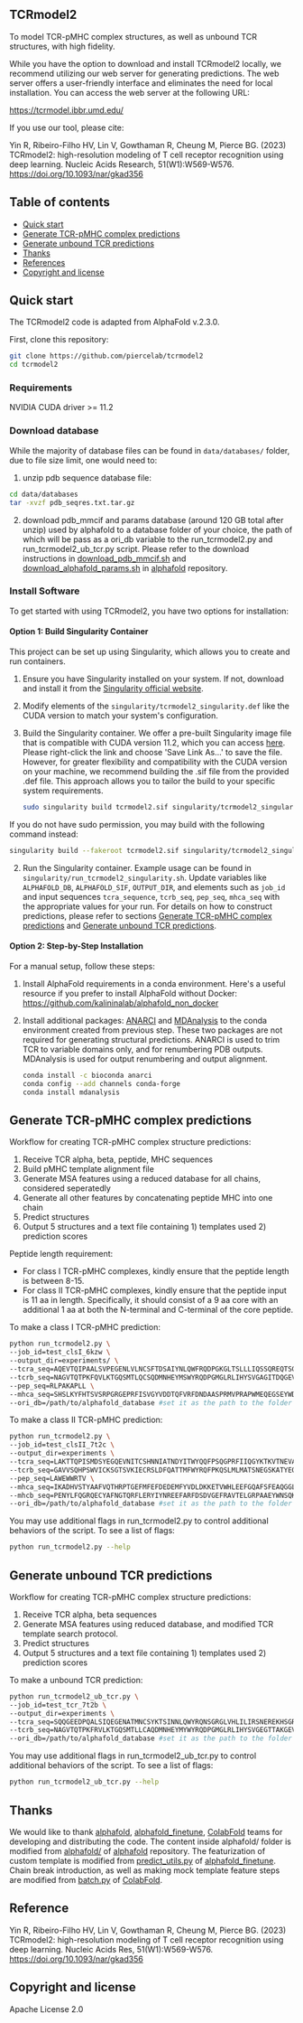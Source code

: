 ## TCRmodel2
To model TCR-pMHC complex structures, as well as unbound TCR structures, with high fidelity. 

While you have the option to download and install TCRmodel2 locally, we recommend utilizing our web server for generating predictions. The web server offers a user-friendly interface and eliminates the need for local installation. You can access the web server at the following URL: 

https://tcrmodel.ibbr.umd.edu/

If you use our tool, please cite:

Yin R, Ribeiro-Filho HV, Lin V, Gowthaman R, Cheung M, Pierce BG. (2023) TCRmodel2: high-resolution modeling of T cell receptor recognition using deep learning. Nucleic Acids Research, 51(W1):W569-W576. https://doi.org/10.1093/nar/gkad356

## Table of contents
- [Quick start](#quick-start)
- [Generate TCR-pMHC complex predictions](#generate-tcr-pmhc-complex-predictions)
- [Generate unbound TCR predictions](#generate-unbound-tcr-predictions)
- [Thanks](#thanks)
- [References](#references)
- [Copyright and license](#copyright-and-license)

## Quick start
The TCRmodel2 code is adapted from AlphaFold v.2.3.0. 

First, clone this repository:

```bash
git clone https://github.com/piercelab/tcrmodel2
cd tcrmodel2
``` 

### Requirements
NVIDIA CUDA driver >= 11.2

### Download database
While the majority of database files can be found in `data/databases/` folder, due to file size limit, one would need to: 
1. unzip pdb sequence database file:
```bash
cd data/databases
tar -xvzf pdb_seqres.txt.tar.gz
```
2. download pdb_mmcif and params database (around 120 GB total after unzip) used by alphafold to a database folder of your choice, the path of which will be pass as a ori_db variable to the run_tcrmodel2.py and run_tcrmodel2_ub_tcr.py script. Please refer to the download instructions in [download_pdb_mmcif.sh](https://github.com/deepmind/alphafold/blob/18e12d61314214c51ca266d192aad3cc6619018a/scripts/download_pdb_mmcif.sh) and [download_alphafold_params.sh](https://github.com/deepmind/alphafold/blob/6a3af1adb3bbbc53562da100e3819b2fc882f915/scripts/download_alphafold_params.sh) in [alphafold](https://github.com/deepmind/alphafold/) repository. 

### Install Software

To get started with using TCRmodel2, you have two options for installation:


#### Option 1: Build Singularity Container 

This project can be set up using Singularity, which allows you to create and run containers. 

1. Ensure you have Singularity installed on your system. If not, download and install it from the [Singularity official website](https://docs.sylabs.io/guides/latest/user-guide/).

2. Modify elements of the `singularity/tcrmodel2_singularity.def` like the CUDA version to match your system's configuration.

3. Build the Singularity container. We offer a pre-built Singularity image file that is compatible with CUDA version 11.2, which you can access [here](https://piercelab.ibbr.umd.edu/alphafold_tcrmodel_test_cuda112_tfgpu.sif). Please right-click the link and choose 'Save Link As...' to save the file. However, for greater flexibility and compatibility with the CUDA version on your machine, we recommend building the .sif file from the provided .def file. This approach allows you to tailor the build to your specific system requirements.

   ```bash
   sudo singularity build tcrmodel2.sif singularity/tcrmodel2_singularity.def
   ```

If you do not have sudo permission, you may build with the following command instead:

   ```bash
   singularity build --fakeroot tcrmodel2.sif singularity/tcrmodel2_singularity.def
   ```

2. Run the Singularity container. Example usage can be found in `singularity/run_tcrmodel2_singularity.sh`. Update variables like `ALPHAFOLD_DB`, `ALPHAFOLD_SIF`, `OUTPUT_DIR`, and elements such as `job_id` and input sequences `tcra_sequence`, `tcrb_seq`, `pep_seq`, `mhca_seq` with the appropriate values for your run. For details on how to construct predictions, please refer to sections [Generate TCR-pMHC complex predictions](#generate-tcr-pmhc-complex-predictions) and [Generate unbound TCR predictions](#generate-unbound-tcr-predictions).

#### Option 2: Step-by-Step Installation

For a manual setup, follow these steps:

1. Install AlphaFold requirements in a conda environment. Here's a useful resource if you prefer to install AlphaFold without Docker: https://github.com/kalininalab/alphafold_non_docker 

2. Install additional packages: [ANARCI](https://github.com/oxpig/ANARCI) and [MDAnalysis](https://www.mdanalysis.org/pages/installation_quick_start/) to the conda environment created from previous step. These two packages are not required for generating structural predictions. ANARCI is used to trim TCR to variable domains only, and for renumbering PDB outputs. MDAnalysis is used for output renumbering and output alignment.

    ``` bash
    conda install -c bioconda anarci
    conda config --add channels conda-forge
    conda install mdanalysis
    ``` 

## Generate TCR-pMHC complex predictions
Workflow for creating TCR-pMHC complex structure predictions:
1. Receive TCR alpha, beta, peptide, MHC sequences
2. Build pMHC template alignment file
3. Generate MSA features using a reduced database for all chains, considered seperatedly
4. Generate all other features by concatenating peptide MHC into one chain
5. Predict structures
6. Output 5 structures and a text file containing 1) templates used 2) prediction scores 

Peptide length requirement:
* For class I TCR-pMHC complexes, kindly ensure that the peptide length is between 8-15.
* For class II TCR-pMHC complexes, kindly ensure that the peptide input is 11 aa in length. Specifically, it should consist of a 9 aa core with an additional 1 aa at both the N-terminal and C-terminal of the core peptide.

To make a class I TCR-pMHC prediction:
``` bash
python run_tcrmodel2.py \
--job_id=test_clsI_6kzw \
--output_dir=experiments/ \
--tcra_seq=AQEVTQIPAALSVPEGENLVLNCSFTDSAIYNLQWFRQDPGKGLTSLLLIQSSQREQTSGRLNASLDKSSGRSTLYIAASQPGDSATYLCAVTNQAGTALIFGKGTTLSVSS \
--tcrb_seq=NAGVTQTPKFQVLKTGQSMTLQCSQDMNHEYMSWYRQDPGMGLRLIHYSVGAGITDQGEVPNGYNVSRSTTEDFPLRLLSAAPSQTSVYFCASSYSIRGSRGEQFFGPGTRLTVL \
--pep_seq=RLPAKAPLL \
--mhca_seq=SHSLKYFHTSVSRPGRGEPRFISVGYVDDTQFVRFDNDAASPRMVPRAPWMEQEGSEYWDRETRSARDTAQIFRVNLRTLRGYYNQSEAGSHTLQWMHGCELGPDGRFLRGYEQFAYDGKDYLTLNEDLRSWTAVDTAAQISEQKSNDASEAEHQRAYLEDTCVEWLHKYLEKGKETLLH \
--ori_db=/path/to/alphafold_database #set it as the path to the folder containing pdb_mmcif and params
```

To make a class II TCR-pMHC prediction:
``` bash
python run_tcrmodel2.py \
--job_id=test_clsII_7t2c \
--output_dir=experiments \
--tcra_seq=LAKTTQPISMDSYEGQEVNITCSHNNIATNDYITWYQQFPSQGPRFIIQGYKTKVTNEVASLFIPADRKSSTLSLPRVSLSDTAVYYCLVGDTGFQKLVFGTGTRLLVSP \
--tcrb_seq=GAVVSQHPSWVICKSGTSVKIECRSLDFQATTMFWYRQFPKQSLMLMATSNEGSKATYEQGVEKDKFLINHASLTLSTLTVTSAHPEDSSFYICSARDPGGGGSSYEQYFGPGTRLTVT \
--pep_seq=LAWEWWRTV \
--mhca_seq=IKADHVSTYAAFVQTHRPTGEFMFEFDEDEMFYVDLDKKETVWHLEEFGQAFSFEAQGGLANIAILNNNLNTLIQRSNHTQAT \
--mhcb_seq=PENYLFQGRQECYAFNGTQRFLERYIYNREEFARFDSDVGEFRAVTELGRPAAEYWNSQKDILEEKRAVPDRMCRHNYELGGPMTLQR \
--ori_db=/path/to/alphafold_database #set it as the path to the folder containing pdb_mmcif and params
```

You may use additional flags in run_tcrmodel2.py to control additional behaviors of the script. To see a list of flags:
``` bash
python run_tcrmodel2.py --help
```

## Generate unbound TCR predictions
Workflow for creating TCR-pMHC complex structure predictions:
1. Receive TCR alpha, beta sequences
2. Generate MSA features using reduced database, and modified TCR template search protocol. 
3. Predict structures
4. Output 5 structures and a text file containing 1) templates used 2) prediction scores 

To make a unbound TCR prediction:
``` bash
python run_tcrmodel2_ub_tcr.py \
--job_id=test_tcr_7t2b \
--output_dir=experiments \
--tcra_seq=SQQGEEDPQALSIQEGENATMNCSYKTSINNLQWYRQNSGRGLVHLILIRSNEREKHSGRLRVTLDTSKKSSSLLITASRAADTASYFCATDKKGGATNKLIFGTGTLLAVQP \
--tcrb_seq=NAGVTQTPKFRVLKTGQSMTLLCAQDMNHEYMYWYRQDPGMGLRLIHYSVGEGTTAKGEVPDGYNVSRLKKQNFLLGLESAAPSQTSVYFCASSQGGGEQYFGPGTRLTVT \
--ori_db=/path/to/alphafold_database #set it as the path to the folder containing pdb_mmcif and params
```

You may use additional flags in run_tcrmodel2_ub_tcr.py to control additional behaviors of the script. To see a list of flags:
``` bash
python run_tcrmodel2_ub_tcr.py --help
```


## Thanks
We would like to thank [alphafold](https://github.com/deepmind/alphafold/), [alphafold_finetune](https://github.com/phbradley/alphafold_finetune), [ColabFold](https://github.com/sokrypton/ColabFold) teams for developing and distributing the code. The content inside alphafold/ folder is modified from [alphafold/](https://github.com/deepmind/alphafold/tree/main/alphafold) of [alphafold](https://github.com/deepmind/alphafold/) repository. The featurization of custom template is modified from [predict_utils.py](https://github.com/phbradley/alphafold_finetune/blob/main/predict_utils.py) of [alphafold_finetune](https://github.com/phbradley/alphafold_finetune). Chain break introduction, as well as making mock template feature steps are modified from [batch.py](https://github.com/sokrypton/ColabFold/blob/aa7284b56c7c6ce44e252787011a6fd8d2817f85/colabfold/batch.py) of [ColabFold](https://github.com/sokrypton/ColabFold).

## Reference
Yin R, Ribeiro-Filho HV, Lin V, Gowthaman R, Cheung M, Pierce BG. (2023) TCRmodel2: high-resolution modeling of T cell receptor recognition using deep learning. Nucleic Acids Res, 51(W1):W569-W576. https://doi.org/10.1093/nar/gkad356

## Copyright and license
Apache License 2.0
